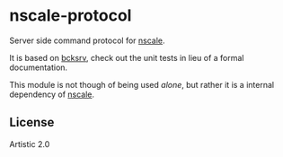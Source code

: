 # nscale-protocol

Server side command protocol for
[nscale](http://github.com/nearform/nscale).

It is based on [bcksrv](http://npm.im/bcksrv), check out the unit tests
in lieu of a formal documentation.

This module is not though of being used _alone_, but rather it is a
internal dependency of [nscale](http://github.com/nearform/nscale).

License
-------

Artistic 2.0
